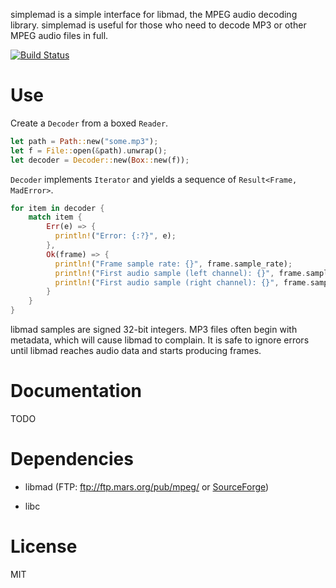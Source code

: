 simplemad is a simple interface for libmad, the MPEG audio decoding library. simplemad is useful for those who need to decode MP3 or other MPEG audio files in full.

[![Build Status](https://travis-ci.org/bendykst/simple-mad.rs.svg)](https://travis-ci.org/bendykst/simple-mad.rs)

# Use

Create a `Decoder` from a boxed `Reader`.

```Rust
let path = Path::new("some.mp3");
let f = File::open(&path).unwrap();
let decoder = Decoder::new(Box::new(f));
```

`Decoder` implements `Iterator` and yields a sequence of `Result<Frame, MadError>`.

```Rust
for item in decoder {
    match item {
        Err(e) => {
          println!("Error: {:?}", e);
        },
        Ok(frame) => {
          println!("Frame sample rate: {}", frame.sample_rate);
          println!("First audio sample (left channel): {}", frame.samples[0][0]);
          println!("First audio sample (right channel): {}", frame.samples[1][0]);
        }
    }
}
```

libmad samples are signed 32-bit integers. MP3 files often begin with metadata, which will cause libmad to complain. It is safe to ignore errors until libmad reaches audio data and starts producing frames.

# Documentation

TODO

# Dependencies

 * libmad (FTP: ftp://ftp.mars.org/pub/mpeg/ or [SourceForge](http://sourceforge.net/project/showfiles.php?group_id=12349))

 * libc

# License

MIT
